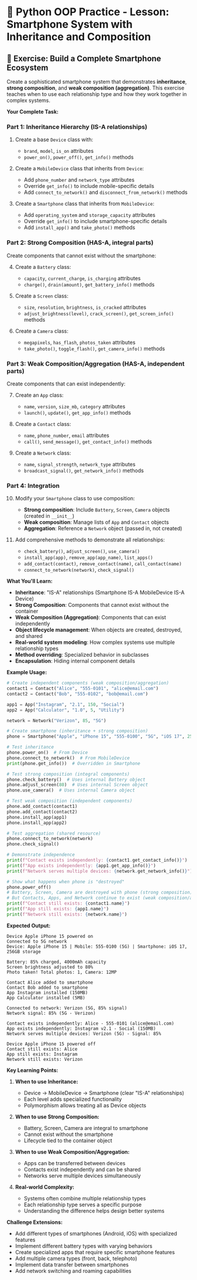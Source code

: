 # 📱 Python OOP Practice - Lesson: Smartphone System with Inheritance and Composition

## 📝 Exercise: Build a Complete Smartphone Ecosystem

Create a sophisticated smartphone system that demonstrates **inheritance**, **strong composition**, and **weak composition (aggregation)**. This exercise teaches when to use each relationship type and how they work together in complex systems.

**Your Complete Task:**

### Part 1: Inheritance Hierarchy (IS-A relationships)
1. Create a base `Device` class with:
   - `brand`, `model`, `is_on` attributes
   - `power_on()`, `power_off()`, `get_info()` methods

2. Create a `MobileDevice` class that inherits from `Device`:
   - Add `phone_number` and `network_type` attributes
   - Override `get_info()` to include mobile-specific details
   - Add `connect_to_network()` and `disconnect_from_network()` methods

3. Create a `Smartphone` class that inherits from `MobileDevice`:
   - Add `operating_system` and `storage_capacity` attributes
   - Override `get_info()` to include smartphone-specific details
   - Add `install_app()` and `take_photo()` methods

### Part 2: Strong Composition (HAS-A, integral parts)
Create components that cannot exist without the smartphone:

4. Create a `Battery` class:
   - `capacity`, `current_charge`, `is_charging` attributes
   - `charge()`, `drain(amount)`, `get_battery_info()` methods

5. Create a `Screen` class:
   - `size`, `resolution`, `brightness`, `is_cracked` attributes
   - `adjust_brightness(level)`, `crack_screen()`, `get_screen_info()` methods

6. Create a `Camera` class:
   - `megapixels`, `has_flash`, `photos_taken` attributes
   - `take_photo()`, `toggle_flash()`, `get_camera_info()` methods

### Part 3: Weak Composition/Aggregation (HAS-A, independent parts)
Create components that can exist independently:

7. Create an `App` class:
   - `name`, `version`, `size_mb`, `category` attributes
   - `launch()`, `update()`, `get_app_info()` methods

8. Create a `Contact` class:
   - `name`, `phone_number`, `email` attributes
   - `call()`, `send_message()`, `get_contact_info()` methods

9. Create a `Network` class:
   - `name`, `signal_strength`, `network_type` attributes
   - `broadcast_signal()`, `get_network_info()` methods

### Part 4: Integration
10. Modify your `Smartphone` class to use composition:
    - **Strong composition**: Include `Battery`, `Screen`, `Camera` objects (created in `__init__`)
    - **Weak composition**: Manage lists of `App` and `Contact` objects
    - **Aggregation**: Reference a `Network` object (passed in, not created)

11. Add comprehensive methods to demonstrate all relationships:
    - `check_battery()`, `adjust_screen()`, `use_camera()`
    - `install_app(app)`, `remove_app(app_name)`, `list_apps()`
    - `add_contact(contact)`, `remove_contact(name)`, `call_contact(name)`
    - `connect_to_network(network)`, `check_signal()`

**What You'll Learn:**
- **Inheritance**: "IS-A" relationships (Smartphone IS-A MobileDevice IS-A Device)
- **Strong Composition**: Components that cannot exist without the container
- **Weak Composition (Aggregation)**: Components that can exist independently
- **Object lifecycle management**: When objects are created, destroyed, and shared
- **Real-world system modeling**: How complex systems use multiple relationship types
- **Method overriding**: Specialized behavior in subclasses
- **Encapsulation**: Hiding internal component details

**Example Usage:**
```python
# Create independent components (weak composition/aggregation)
contact1 = Contact("Alice", "555-0101", "alice@email.com")
contact2 = Contact("Bob", "555-0102", "bob@email.com")

app1 = App("Instagram", "2.1", 150, "Social")
app2 = App("Calculator", "1.0", 5, "Utility")

network = Network("Verizon", 85, "5G")

# Create smartphone (inheritance + strong composition)
phone = Smartphone("Apple", "iPhone 15", "555-0100", "5G", "iOS 17", 256)

# Test inheritance
phone.power_on()  # From Device
phone.connect_to_network()  # From MobileDevice
print(phone.get_info())  # Overridden in Smartphone

# Test strong composition (integral components)
phone.check_battery()  # Uses internal Battery object
phone.adjust_screen(80)  # Uses internal Screen object
phone.use_camera()  # Uses internal Camera object

# Test weak composition (independent components)
phone.add_contact(contact1)
phone.add_contact(contact2)
phone.install_app(app1)
phone.install_app(app2)

# Test aggregation (shared resource)
phone.connect_to_network(network)
phone.check_signal()

# Demonstrate independence
print(f"Contact exists independently: {contact1.get_contact_info()}")
print(f"App exists independently: {app1.get_app_info()}")
print(f"Network serves multiple devices: {network.get_network_info()}")

# Show what happens when phone is "destroyed"
phone.power_off()
# Battery, Screen, Camera are destroyed with phone (strong composition)
# But Contacts, Apps, and Network continue to exist (weak composition/aggregation)
print(f"Contact still exists: {contact1.name}")
print(f"App still exists: {app1.name}")
print(f"Network still exists: {network.name}")
```

**Expected Output:**
```
Device Apple iPhone 15 powered on
Connected to 5G network
Device: Apple iPhone 15 | Mobile: 555-0100 (5G) | Smartphone: iOS 17, 256GB storage

Battery: 85% charged, 4000mAh capacity
Screen brightness adjusted to 80%
Photo taken! Total photos: 1, Camera: 12MP

Contact Alice added to smartphone
Contact Bob added to smartphone
App Instagram installed (150MB)
App Calculator installed (5MB)

Connected to network: Verizon (5G, 85% signal)
Network signal: 85% (5G - Verizon)

Contact exists independently: Alice - 555-0101 (alice@email.com)
App exists independently: Instagram v2.1 - Social (150MB)
Network serves multiple devices: Verizon (5G) - Signal: 85%

Device Apple iPhone 15 powered off
Contact still exists: Alice
App still exists: Instagram
Network still exists: Verizon
```

**Key Learning Points:**

1. **When to use Inheritance:**
   - Device → MobileDevice → Smartphone (clear "IS-A" relationships)
   - Each level adds specialized functionality
   - Polymorphism allows treating all as Device objects

2. **When to use Strong Composition:**
   - Battery, Screen, Camera are integral to smartphone
   - Cannot exist without the smartphone
   - Lifecycle tied to the container object

3. **When to use Weak Composition/Aggregation:**
   - Apps can be transferred between devices
   - Contacts exist independently and can be shared
   - Networks serve multiple devices simultaneously

4. **Real-world Complexity:**
   - Systems often combine multiple relationship types
   - Each relationship type serves a specific purpose
   - Understanding the difference helps design better systems

**Challenge Extensions:**
- Add different types of smartphones (Android, iOS) with specialized features
- Implement different battery types with varying behaviors
- Create specialized apps that require specific smartphone features
- Add multiple camera types (front, back, telephoto)
- Implement data transfer between smartphones
- Add network switching and roaming capabilities